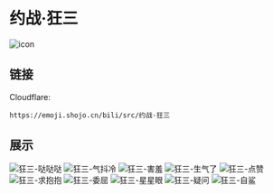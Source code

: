 # 约战·狂三
![icon](https://emoji.shojo.cn/bili/src/约战·狂三/icon.png)
## 链接
Cloudflare:
```
https://emoji.shojo.cn/bili/src/约战·狂三
```
## 展示
![狂三-哒哒哒](https://emoji.shojo.cn/bili/src/约战·狂三/狂三-哒哒哒.png)
![狂三-气抖冷](https://emoji.shojo.cn/bili/src/约战·狂三/狂三-气抖冷.png)
![狂三-害羞](https://emoji.shojo.cn/bili/src/约战·狂三/狂三-害羞.png)
![狂三-生气了](https://emoji.shojo.cn/bili/src/约战·狂三/狂三-生气了.png)
![狂三-点赞](https://emoji.shojo.cn/bili/src/约战·狂三/狂三-点赞.png)
![狂三-求抱抱](https://emoji.shojo.cn/bili/src/约战·狂三/狂三-求抱抱.png)
![狂三-委屈](https://emoji.shojo.cn/bili/src/约战·狂三/狂三-委屈.png)
![狂三-星星眼](https://emoji.shojo.cn/bili/src/约战·狂三/狂三-星星眼.png)
![狂三-疑问](https://emoji.shojo.cn/bili/src/约战·狂三/狂三-疑问.png)
![狂三-自鲨](https://emoji.shojo.cn/bili/src/约战·狂三/狂三-自鲨.png)
